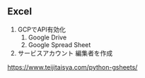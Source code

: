 ## Excel

1. GCPでAPI有効化
   1. Google Drive
   2. Google Spread Sheet
2. サービスアカウント 編集者を作成

https://www.teijitaisya.com/python-gsheets/









